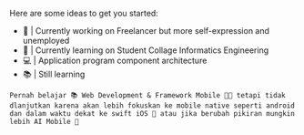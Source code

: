 <!--
**anantyan/anantyan** is a ✨ _special_ ✨ repository because its `README.md` (this file) appears on your GitHub profile.

Here are some ideas to get you started:

- 🔭 I’m currently working on ...
- 🌱 I’m currently learning ...
- 👯 I’m looking to collaborate on ...
- 🤔 I’m looking for help with ...
- 💬 Ask me about ...
- 📫 How to reach me: ...
- 😄 Pronouns: ...
- ⚡ Fun fact: ...
-->

Here are some ideas to get you started:

- 🔭 | Currently working on Freelancer but more self-expression and unemployed
- 🌱 | Currently learning on Student Collage Informatics Engineering
- 💻 | Application program component architecture
- 📚 | Still learning

```Pernah belajar 📚 Web Development & Framework Mobile 👨‍💻 tetapi tidak dlanjutkan karena akan lebih fokuskan ke mobile native seperti android dan dalam waktu dekat ke swift iOS 📲 atau jika berubah pikiran mungkin lebih AI Mobile 🤖```
